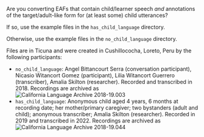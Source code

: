 Are you converting EAFs that contain child/learner speech *and* annotations of the target/adult-like form for (at least some) child utterances? 

If so, use the example files in the `has_child_language` directory. 

Otherwise, use the example files in the `no_child_language` directory.

Files are in Ticuna and were created in Cushillococha, Loreto, Peru by the following participants:

* `no_child_language`: Angel Bittancourt Serra (conversation participant), Nicasio Witancort Gomez (participant), Lilia Witancort Guerrero (transcriber), Amalia Skilton (researcher). Recorded and transcribed in 2018. Recordings are archived as ![California Language Archive 2018-19.003](http://cla.berkeley.edu/item/25464)
* `has_child_language`: Anonymous child aged 4 years, 6 months at recording date; her mother/primary caregiver; two bystanders (adult and child); anonymous transcriber; Amalia Skilton (researcher). Recorded in 2019 and transcribed in 2022. Recordings are archived as ![California Language Archive 2018-19.044](http://dx.doi.org/doi:10.7297/X2W66J11)
